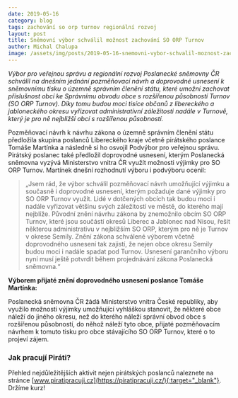 ```yaml
---
date: 2019-05-16
category: blog
tags: zachování so orp turnov regionální rozvoj
layout: post
title: Sněmovní výbor schválil možnost zachování SO ORP Turnov
author: Michal Chalupa
image: /assets/img/posts/2019-05-16-snemovni-vybor-schvalil-moznost-zachovani-so-orp-turnov.jpg
---
```

*Výbor pro veřejnou správu a regionální rozvoj Poslanecké sněmovny ČR schválil na dnešním jednání pozměňovací návrh a doprovodné usnesení k sněmovnímu tisku o územně správním členění státu, které umožní zachovat příslušnost obcí ke Správnímu obvodu obce s rozšířenou působností Turnov (SO ORP Turnov). Díky tomu budou moci tisíce občanů z libereckého a jabloneckého okresu vyřizovat administrativní záležitosti nadále v Turnově, který je pro ně nejbližší obcí s rozšířenou působností.*

Pozměňovací návrh k návrhu zákona o územně správním členění státu předložila skupina poslanců Libereckého kraje včetně pirátského poslance Tomáše Martínka a následně si ho osvojil Podvýbor pro veřejnou správu. Pirátský poslanec také předložil doprovodné usnesení, kterým Poslanecká sněmovna vyzývá Ministerstvo vnitra ČR využít možnosti výjimky pro SO ORP Turnov. Martínek dnešní rozhodnutí výboru i podvýboru ocenil: 
>„Jsem rád, že výbor schválil pozměňovací návrh umožňující výjimku a současně i doprovodné usnesení, kterým požaduje dané výjimky pro SO ORP Turnov využít. Lidé v dotčených obcích tak budou moci i nadále vyřizovat většinu svých záležitostí ve městě, do kterého mají nejblíže. Původní znění návrhu zákona by znemožnilo obcím SO ORP Turnov, které jsou součástí okresů Liberec a Jablonec nad Nisou, řešit některou administrativu v nejbližším SO ORP, kterým pro ně je Turnov v okrese Semily. Znění zákona schválené výborem včetně doprovodného usnesení tak zajistí, že nejen obce okresu Semily budou moci i nadále spadat pod Turnov. Usnesení garančního výboru nyní musí ještě potvrdit během projednávání zákona Poslanecká sněmovna.“

**Výborem přijaté znění doprovodného usnesení poslance Tomáše Martínka:**

Poslanecká sněmovna ČR žádá Ministerstvo vnitra České republiky, aby využilo možnosti výjimky umožňující vyhláškou stanovit, že některé obce náleží do jiného okresu, než do kterého náleží správní obvod obce s rozšířenou působností, do něhož náleží tyto obce, přijaté pozměňovacím návrhem k tomuto tisku pro obce stávajícího SO ORP Turnov, které o to projeví zájem. 

### Jak pracují Piráti?
Přehled nejdůležitějších aktivit nejen pirátských poslanců naleznete na stránce [www.piratipracuji.cz](https://piratipracuji.cz/){:target="_blank"}.
Držíme kurz!
